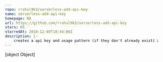 ```yaml
---
repo: rrahul963/serverless-add-api-key
name: serverless-add-api-key
homepage: NA
url: https://github.com/rrahul963/serverless-add-api-key
stars: 65
starredAt: 2018-12-09T18:44:06Z
description: |-
    creates a api key and usage pattern (if they don't already exist) and associates them to the Rest Api
---
```


[object Object]
